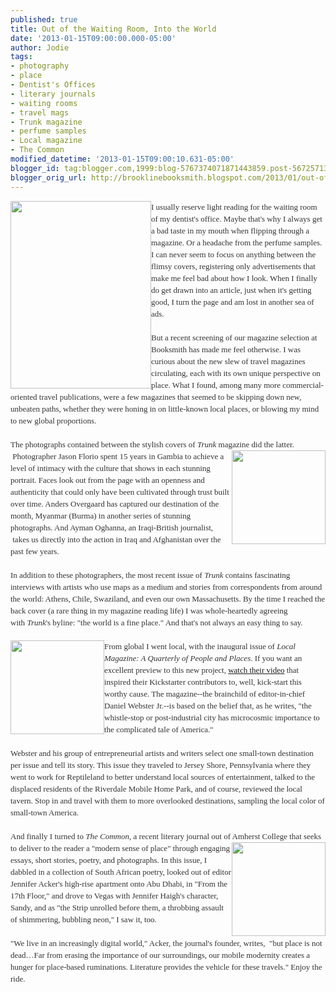 ```yaml
---
published: true
title: Out of the Waiting Room, Into the World
date: '2013-01-15T09:00:00.000-05:00'
author: Jodie
tags:
- photography
- place
- Dentist's Offices
- literary journals
- waiting rooms
- travel mags
- Trunk magazine
- perfume samples
- Local magazine
- The Common
modified_datetime: '2013-01-15T09:00:10.631-05:00'
blogger_id: tag:blogger.com,1999:blog-5767374071871443859.post-5672571332698623434
blogger_orig_url: http://brooklinebooksmith.blogspot.com/2013/01/out-of-waiting-room-into-world.html
---
```


<div style="color: #333333; font-family: Georgia, 'Times New Roman', 'Bitstream Charter', Times, serif; font-size: 13px; line-height: 19px;"><a data-mce-href="http://globecornerbookstore.com/blogs/wp-content/uploads/2013/01/mzl.pnayxbaw.1024x1024-65.jpg" href="http://globecornerbookstore.com/blogs/wp-content/uploads/2013/01/mzl.pnayxbaw.1024x1024-65.jpg"><img alt="" class="alignleft size-medium wp-image-8704" data-mce-src="http://globecornerbookstore.com/blogs/wp-content/uploads/2013/01/mzl.pnayxbaw.1024x1024-65-225x300.jpg" height="300" src="http://globecornerbookstore.com/blogs/wp-content/uploads/2013/01/mzl.pnayxbaw.1024x1024-65-225x300.jpg" style="border: 0px; cursor: default; float: left;" title="mzl.pnayxbaw.1024x1024-65" width="225" /></a>I usually reserve light reading for the waiting room of my dentist's office. Maybe that's why I always get a bad taste in my mouth when flipping through a magazine. Or a headache from the perfume samples. I can never seem to focus on anything between the flimsy covers, registering only advertisements that make me feel bad about how I look. When I finally do get drawn into an article, just when it's getting good, I turn the page and am lost in another sea of ads.</div><div style="color: #333333; font-family: Georgia, 'Times New Roman', 'Bitstream Charter', Times, serif; font-size: 13px; line-height: 19px;"><br /></div><div style="color: #333333; font-family: Georgia, 'Times New Roman', 'Bitstream Charter', Times, serif; font-size: 13px; line-height: 19px;">But a recent screening of our magazine selection at Booksmith has made me feel otherwise. I was curious about the new slew of travel magazines circulating, each with its own unique perspective on place. What I found, among many more commercial-oriented travel publications, were a few magazines that seemed to be skipping down new, unbeaten paths, whether they were honing in on little-known local places, or blowing my mind to new global proportions.</div><div style="color: #333333; font-family: Georgia, 'Times New Roman', 'Bitstream Charter', Times, serif; font-size: 13px; line-height: 19px;"><br /></div><div style="color: #333333; font-family: Georgia, 'Times New Roman', 'Bitstream Charter', Times, serif; font-size: 13px; line-height: 19px;">The photographs contained between the stylish covers of&nbsp;<em>Trunk</em>&nbsp;magazine did the latter.<a data-mce-href="http://globecornerbookstore.com/blogs/wp-content/uploads/2013/01/31719ea971d7e244eeb30ca3f5e0a2b7.jpeg" href="http://globecornerbookstore.com/blogs/wp-content/uploads/2013/01/31719ea971d7e244eeb30ca3f5e0a2b7.jpeg"><img alt="" class="alignright size-thumbnail wp-image-8700" data-mce-src="http://globecornerbookstore.com/blogs/wp-content/uploads/2013/01/31719ea971d7e244eeb30ca3f5e0a2b7-150x150.jpeg" height="150" src="http://globecornerbookstore.com/blogs/wp-content/uploads/2013/01/31719ea971d7e244eeb30ca3f5e0a2b7-150x150.jpeg" style="border: 0px; cursor: default; float: right;" title="31719ea971d7e244eeb30ca3f5e0a2b7" width="150" /></a>&nbsp;Photographer Jason Florio spent 15 years in Gambia to achieve a level of intimacy with the culture that shows in each stunning portrait. Faces look out from the page with an openness and authenticity that could only have been cultivated through trust built over time. Anders Overgaard has captured our destination of the month, Myanmar (Burma) in another series of stunning photographs. And Ayman Oghanna, an Iraqi-British journalist, &nbsp;takes us directly into the action in Iraq and Afghanistan over the past few years.</div><div style="color: #333333; font-family: Georgia, 'Times New Roman', 'Bitstream Charter', Times, serif; font-size: 13px; line-height: 19px;"><br /></div><div style="color: #333333; font-family: Georgia, 'Times New Roman', 'Bitstream Charter', Times, serif; font-size: 13px; line-height: 19px;">In addition to these photographers, the most recent issue of&nbsp;<em>Trunk</em>&nbsp;contains fascinating interviews with artists who use maps as a medium and stories from correspondents from around the world: Athens, Chile, Swaziland, and even our own&nbsp;Massachusetts. By the time I reached the back cover (a rare thing in my magazine reading life) I was whole-heartedly agreeing with&nbsp;<em>Trunk</em>'s byline: "the world is a fine place." And that's not always an easy thing to say.</div><div style="color: #333333; font-family: Georgia, 'Times New Roman', 'Bitstream Charter', Times, serif; font-size: 13px; line-height: 19px;"><br /></div><div style="color: #333333; font-family: Georgia, 'Times New Roman', 'Bitstream Charter', Times, serif; font-size: 13px; line-height: 19px;"><a data-mce-href="http://globecornerbookstore.com/blogs/wp-content/uploads/2013/01/tumblr_melqo2YMte1rvpol0o1_500.jpg" href="http://globecornerbookstore.com/blogs/wp-content/uploads/2013/01/tumblr_melqo2YMte1rvpol0o1_500.jpg"><img alt="" class="alignleft size-thumbnail wp-image-8701" data-mce-src="http://globecornerbookstore.com/blogs/wp-content/uploads/2013/01/tumblr_melqo2YMte1rvpol0o1_500-150x150.jpg" height="150" src="http://globecornerbookstore.com/blogs/wp-content/uploads/2013/01/tumblr_melqo2YMte1rvpol0o1_500-150x150.jpg" style="border: 0px; cursor: default; float: left;" title="tumblr_melqo2YMte1rvpol0o1_500" width="150" /></a>From global I went local, with the inaugural issue of&nbsp;<em>Local Magazine: A Quarterly of People and Places</em>. If you want an excellent&nbsp;preview to this new project,&nbsp;<a data-mce-href="http://www.kickstarter.com/projects/1583353912/local-a-quarterly-of-people-and-places" href="http://www.kickstarter.com/projects/1583353912/local-a-quarterly-of-people-and-places">watch their video</a>&nbsp;that inspired their Kickstarter&nbsp;contributors&nbsp;to, well, kick-start this worthy cause. The magazine--the brainchild of editor-in-chief Daniel Webster Jr.--is based on the belief that, as he writes, "the whistle-stop or post-industrial&nbsp;city has microcosmic importance to the complicated tale of America."</div><div style="color: #333333; font-family: Georgia, 'Times New Roman', 'Bitstream Charter', Times, serif; font-size: 13px; line-height: 19px;"><br /></div><div style="color: #333333; font-family: Georgia, 'Times New Roman', 'Bitstream Charter', Times, serif; font-size: 13px; line-height: 19px;">Webster and his group of&nbsp;entrepreneurial&nbsp;artists and writers select one small-town destination per issue and tell its story. This issue they traveled to Jersey Shore, Pennsylvania where they went to work for Reptileland to better understand local sources of entertainment, talked to the displaced residents of the Riverdale Mobile Home Park, and of course, reviewed the local tavern. Stop in and travel with them to more overlooked destinations, sampling the local color of small-town America.</div><div style="color: #333333; font-family: Georgia, 'Times New Roman', 'Bitstream Charter', Times, serif; font-size: 13px; line-height: 19px;"><br /></div><div style="color: #333333; font-family: Georgia, 'Times New Roman', 'Bitstream Charter', Times, serif; font-size: 13px; line-height: 19px;">And finally I turned to&nbsp;<em>The Common</em>, a recent literary journal out of Amherst College that seeks to deliver to the reader a "modern<a data-mce-href="http://globecornerbookstore.com/blogs/wp-content/uploads/2013/01/2861439_300.jpg" href="http://globecornerbookstore.com/blogs/wp-content/uploads/2013/01/2861439_300.jpg"><img alt="" class="alignright size-thumbnail wp-image-8702" data-mce-src="http://globecornerbookstore.com/blogs/wp-content/uploads/2013/01/2861439_300-150x150.jpg" height="150" src="http://globecornerbookstore.com/blogs/wp-content/uploads/2013/01/2861439_300-150x150.jpg" style="border: 0px; cursor: default; float: right;" title="2861439_300" width="150" /></a>&nbsp;sense of place" through engaging essays, short stories, poetry, and photographs. In this issue, I dabbled in a collection of South African poetry, looked out of editor Jennifer Acker's high-rise apartment onto Abu Dhabi, in "From the 17th Floor," and drove to Vegas with Jennifer Haigh's character, Sandy, and as "the Strip unrolled before them, a throbbing assault of shimmering, bubbling neon," I saw it, too.</div><div style="color: #333333; font-family: Georgia, 'Times New Roman', 'Bitstream Charter', Times, serif; font-size: 13px; line-height: 19px;"><br /></div><div style="color: #333333; font-family: Georgia, 'Times New Roman', 'Bitstream Charter', Times, serif; font-size: 13px; line-height: 19px;">"We live in an increasingly digital world," Acker, the journal's founder, writes, &nbsp;"but place is not dead…Far from erasing the importance of our surroundings, our mobile modernity creates a hunger for place-based ruminations. Literature provides the vehicle for these travels." Enjoy the ride.</div>